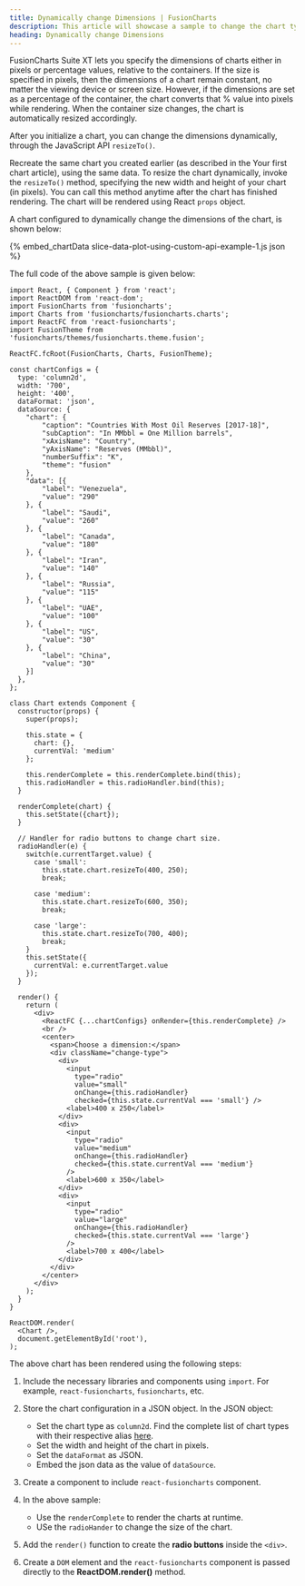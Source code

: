 ```yaml
---
title: Dynamically change Dimensions | FusionCharts
description: This article will showcase a sample to change the chart type at runtime.
heading: Dynamically change Dimensions
---
```


FusionCharts Suite XT lets you specify the dimensions of charts either in pixels or percentage values, relative to the containers. If the size is specified in pixels, then the dimensions of a chart remain constant, no matter the viewing device or screen size. However, if the dimensions are set as a percentage of the container, the chart converts that % value into pixels while rendering. When the container size changes, the chart is automatically resized accordingly.

After you initialize a chart, you can change the dimensions dynamically, through the JavaScript API `resizeTo()`.

Recreate the same chart you created earlier (as described in the Your first chart article), using the same data. To resize the chart dynamically, invoke the `resizeTo()` method, specifying the new width and height of your chart (in pixels). You can call this method anytime after the chart has finished rendering. The chart will be rendered using React `props` object.

A chart configured to dynamically change the dimensions of the chart, is shown below:

{% embed_chartData slice-data-plot-using-custom-api-example-1.js json %}

The full code of the above sample is given below:

```
import React, { Component } from 'react';
import ReactDOM from 'react-dom';
import FusionCharts from 'fusioncharts';
import Charts from 'fusioncharts/fusioncharts.charts';
import ReactFC from 'react-fusioncharts';
import FusionTheme from 'fusioncharts/themes/fusioncharts.theme.fusion';

ReactFC.fcRoot(FusionCharts, Charts, FusionTheme);

const chartConfigs = {
  type: 'column2d',
  width: '700',
  height: '400',
  dataFormat: 'json',
  dataSource: {
    "chart": {
        "caption": "Countries With Most Oil Reserves [2017-18]",
        "subCaption": "In MMbbl = One Million barrels",
        "xAxisName": "Country",
        "yAxisName": "Reserves (MMbbl)",
        "numberSuffix": "K",
        "theme": "fusion"
    },
    "data": [{
        "label": "Venezuela",
        "value": "290"
    }, {
        "label": "Saudi",
        "value": "260"
    }, {
        "label": "Canada",
        "value": "180"
    }, {
        "label": "Iran",
        "value": "140"
    }, {
        "label": "Russia",
        "value": "115"
    }, {
        "label": "UAE",
        "value": "100"
    }, {
        "label": "US",
        "value": "30"
    }, {
        "label": "China",
        "value": "30"
    }]
  },
};

class Chart extends Component {
  constructor(props) {
    super(props);

    this.state = {
      chart: {},
      currentVal: 'medium'
    };

    this.renderComplete = this.renderComplete.bind(this);
    this.radioHandler = this.radioHandler.bind(this);
  }

  renderComplete(chart) {
    this.setState({chart});
  }

  // Handler for radio buttons to change chart size.
  radioHandler(e) {
    switch(e.currentTarget.value) {
      case 'small':
        this.state.chart.resizeTo(400, 250);
        break;

      case 'medium':
        this.state.chart.resizeTo(600, 350);
        break;

      case 'large':
        this.state.chart.resizeTo(700, 400);
        break;
    }
    this.setState({
      currentVal: e.currentTarget.value
    });
  }

  render() {
    return (
      <div>
        <ReactFC {...chartConfigs} onRender={this.renderComplete} />
        <br />
        <center>
          <span>Choose a dimension:</span>
          <div className="change-type">
            <div>
              <input
                type="radio"
                value="small"
                onChange={this.radioHandler}
                checked={this.state.currentVal === 'small'} />
              <label>400 x 250</label>
            </div>
            <div>
              <input
                type="radio"
                value="medium"
                onChange={this.radioHandler}
                checked={this.state.currentVal === 'medium'}
              />
              <label>600 x 350</label>
            </div>
            <div>
              <input
                type="radio"
                value="large"
                onChange={this.radioHandler}
                checked={this.state.currentVal === 'large'}
              />
              <label>700 x 400</label>
            </div>
          </div>
        </center>
      </div>
    );
  }
}

ReactDOM.render(
  <Chart />,
  document.getElementById('root'),
);
```

The above chart has been rendered using the following steps:

1. Include the necessary libraries and components using `import`. For example, `react-fusioncharts`, `fusioncharts`, etc.

2. Store the chart configuration in a JSON object. In the JSON object:
    * Set the chart type as `column2d`. Find the complete list of chart types with their respective alias [here](https://www.fusioncharts.com/dev/chart-guide/list-of-charts).
    * Set the width and height of the chart in pixels. 
    * Set the `dataFormat` as JSON.
    * Embed the json data as the value of `dataSource`.

3. Create a component to include `react-fusioncharts` component.

4. In the above sample:

	* Use the `renderComplete` to render the charts at runtime.
	* USe the `radioHander` to change the size of the chart.

5. Add the `render()` function to create the **radio buttons** inside the `<div>`.

6. Create a `DOM` element and the `react-fusioncharts` component is passed directly to the **ReactDOM.render()** method.